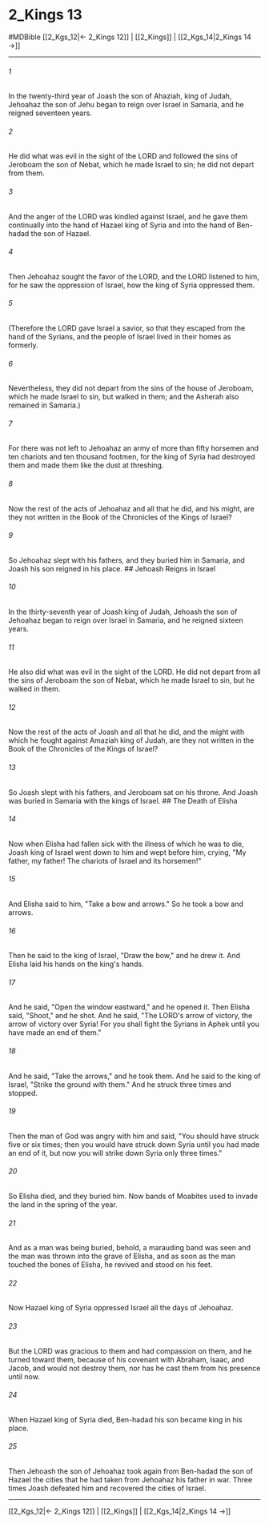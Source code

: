 # 2_Kings 13
#MDBible
[[2_Kgs_12|← 2_Kings 12]] | [[2_Kings]] | [[2_Kgs_14|2_Kings 14 →]]

***

###### 1 

In the twenty-third year of Joash the son of Ahaziah, king of Judah, Jehoahaz the son of Jehu began to reign over Israel in Samaria, and he reigned seventeen years. 

###### 2 

He did what was evil in the sight of the LORD and followed the sins of Jeroboam the son of Nebat, which he made Israel to sin; he did not depart from them. 

###### 3 

And the anger of the LORD was kindled against Israel, and he gave them continually into the hand of Hazael king of Syria and into the hand of Ben-hadad the son of Hazael. 

###### 4 

Then Jehoahaz sought the favor of the LORD, and the LORD listened to him, for he saw the oppression of Israel, how the king of Syria oppressed them. 

###### 5 

(Therefore the LORD gave Israel a savior, so that they escaped from the hand of the Syrians, and the people of Israel lived in their homes as formerly. 

###### 6 

Nevertheless, they did not depart from the sins of the house of Jeroboam, which he made Israel to sin, but walked in them; and the Asherah also remained in Samaria.) 

###### 7 

For there was not left to Jehoahaz an army of more than fifty horsemen and ten chariots and ten thousand footmen, for the king of Syria had destroyed them and made them like the dust at threshing. 

###### 8 

Now the rest of the acts of Jehoahaz and all that he did, and his might, are they not written in the Book of the Chronicles of the Kings of Israel? 

###### 9 

So Jehoahaz slept with his fathers, and they buried him in Samaria, and Joash his son reigned in his place. ## Jehoash Reigns in Israel 

###### 10 

In the thirty-seventh year of Joash king of Judah, Jehoash the son of Jehoahaz began to reign over Israel in Samaria, and he reigned sixteen years. 

###### 11 

He also did what was evil in the sight of the LORD. He did not depart from all the sins of Jeroboam the son of Nebat, which he made Israel to sin, but he walked in them. 

###### 12 

Now the rest of the acts of Joash and all that he did, and the might with which he fought against Amaziah king of Judah, are they not written in the Book of the Chronicles of the Kings of Israel? 

###### 13 

So Joash slept with his fathers, and Jeroboam sat on his throne. And Joash was buried in Samaria with the kings of Israel. ## The Death of Elisha 

###### 14 

Now when Elisha had fallen sick with the illness of which he was to die, Joash king of Israel went down to him and wept before him, crying, "My father, my father! The chariots of Israel and its horsemen!" 

###### 15 

And Elisha said to him, "Take a bow and arrows." So he took a bow and arrows. 

###### 16 

Then he said to the king of Israel, "Draw the bow," and he drew it. And Elisha laid his hands on the king's hands. 

###### 17 

And he said, "Open the window eastward," and he opened it. Then Elisha said, "Shoot," and he shot. And he said, "The LORD's arrow of victory, the arrow of victory over Syria! For you shall fight the Syrians in Aphek until you have made an end of them." 

###### 18 

And he said, "Take the arrows," and he took them. And he said to the king of Israel, "Strike the ground with them." And he struck three times and stopped. 

###### 19 

Then the man of God was angry with him and said, "You should have struck five or six times; then you would have struck down Syria until you had made an end of it, but now you will strike down Syria only three times." 

###### 20 

So Elisha died, and they buried him. Now bands of Moabites used to invade the land in the spring of the year. 

###### 21 

And as a man was being buried, behold, a marauding band was seen and the man was thrown into the grave of Elisha, and as soon as the man touched the bones of Elisha, he revived and stood on his feet. 

###### 22 

Now Hazael king of Syria oppressed Israel all the days of Jehoahaz. 

###### 23 

But the LORD was gracious to them and had compassion on them, and he turned toward them, because of his covenant with Abraham, Isaac, and Jacob, and would not destroy them, nor has he cast them from his presence until now. 

###### 24 

When Hazael king of Syria died, Ben-hadad his son became king in his place. 

###### 25 

Then Jehoash the son of Jehoahaz took again from Ben-hadad the son of Hazael the cities that he had taken from Jehoahaz his father in war. Three times Joash defeated him and recovered the cities of Israel. 

***

[[2_Kgs_12|← 2_Kings 12]] | [[2_Kings]] | [[2_Kgs_14|2_Kings 14 →]]
